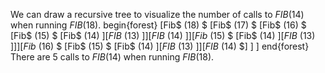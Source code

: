 We can draw a recursive tree to visualize the number of calls to $FIB(14)$ when running $FIB(18)$.
begin{forest}
[Fib$ (18) $
		[Fib$ (17) $
				[Fib$ (16) $
						[Fib$ (15) $
								[Fib$ (14) $]
									[FIB$ (13) $]
							]
							[FIB$ (14) $]
					]
					[Fib$ (15) $
						[Fib$ (14) $]
							[FIB$ (13) $]
					]
			]
			[Fib$ (16) $
				[Fib$ (15) $
						[Fib$ (14) $]
							[FIB$ (13) $]
					]
					[FIB$ (14) $]
			]
	]
end{forest} 
There are 5 calls to $FIB(14)$ when running $FIB(18)$.

